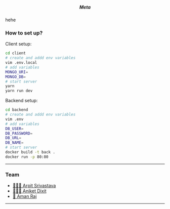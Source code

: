 <h5 align="center">Meta</h5>

hehe

### How to set up?

Client setup:

```bash
cd client
# create and addd env variables
vim .env.local
# add variables
MONGO_URI=
MONGO_DB=
# start server
yarn
yarn run dev
```

Backend setup:
```bash
cd backend
# create and addd env variables
vim .env
# add variables
DB_USER=
DB_PASSWORD=
DB_URL=
DB_NAME=
# start server
docker build -t back .
docker run -p 80:80
```

---
### Team

- [ 👨🏻‍🎓 Arpit Srivastava](https://github.com/fuzious)
- [ 👨🏻‍💻 Aniket Dixit ](https://github.com/dixitaniket)
- [ 🌊 Aman Raj](https://amanraj.dev/)
---

